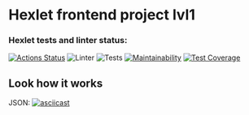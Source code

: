 # Hexlet frontend project lvl1

### Hexlet tests and linter status:
[![Actions Status](https://github.com/kryzhovnik/frontend-project-lvl2/workflows/hexlet-check/badge.svg)](https://github.com/kryzhovnik/frontend-project-lvl2/actions) ![Linter](https://github.com/kryzhovnik/frontend-project-lvl2/workflows/Linter/badge.svg) ![Tests](https://github.com/kryzhovnik/frontend-project-lvl2/workflows/Tests/badge.svg) [![Maintainability](https://api.codeclimate.com/v1/badges/18d818d19e48baf55556/maintainability)](https://codeclimate.com/github/kryzhovnik/frontend-project-lvl2/maintainability) [![Test Coverage](https://api.codeclimate.com/v1/badges/18d818d19e48baf55556/test_coverage)](https://codeclimate.com/github/kryzhovnik/frontend-project-lvl2/test_coverage)

## Look how it works
JSON: [![asciicast](https://asciinema.org/a/396740.svg)](https://asciinema.org/a/396740)
